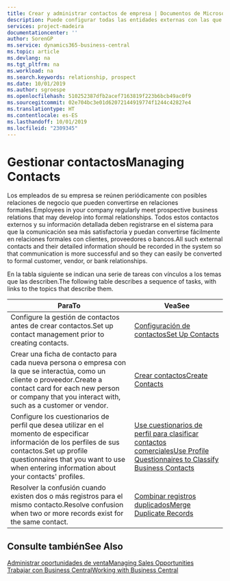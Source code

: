 ```yaml
---
title: Crear y administrar contactos de empresa | Documentos de Microsoft
description: Puede configurar todas las entidades externas con las que mantenga una relación de negocio (por ejemplo clientes potenciales, clientes, proveedores y consultores) como contactos.
services: project-madeira
documentationcenter: ''
author: SorenGP
ms.service: dynamics365-business-central
ms.topic: article
ms.devlang: na
ms.tgt_pltfrm: na
ms.workload: na
ms.search.keywords: relationship, prospect
ms.date: 10/01/2019
ms.author: sgroespe
ms.openlocfilehash: 510252387dfb2acef7163819f223b6bcb49ac0f9
ms.sourcegitcommit: 02e704bc3e01d62072144919774f1244c42827e4
ms.translationtype: HT
ms.contentlocale: es-ES
ms.lasthandoff: 10/01/2019
ms.locfileid: "2309345"
---
```

# <a name="managing-contacts"></a><span data-ttu-id="b1c10-103">Gestionar contactos</span><span class="sxs-lookup"><span data-stu-id="b1c10-103">Managing Contacts</span></span>
<span data-ttu-id="b1c10-104">Los empleados de su empresa se reúnen periódicamente con posibles relaciones de negocio que pueden convertirse en relaciones formales.</span><span class="sxs-lookup"><span data-stu-id="b1c10-104">Employees in your company regularly meet prospective business relations that may develop into formal relationships.</span></span> <span data-ttu-id="b1c10-105">Todos estos contactos externos y su información detallada deben registrarse en el sistema para que la comunicación sea más satisfactoria y puedan convertirse fácilmente en relaciones formales con clientes, proveedores o bancos.</span><span class="sxs-lookup"><span data-stu-id="b1c10-105">All such external contacts and their detailed information should be recorded in the system so that communication is more successful and so they can easily be converted to formal customer, vendor, or bank relationships.</span></span>

<span data-ttu-id="b1c10-106">En la tabla siguiente se indican una serie de tareas con vínculos a los temas que las describen.</span><span class="sxs-lookup"><span data-stu-id="b1c10-106">The following table describes a sequence of tasks, with links to the topics that describe them.</span></span>

| <span data-ttu-id="b1c10-107">Para</span><span class="sxs-lookup"><span data-stu-id="b1c10-107">To</span></span> | <span data-ttu-id="b1c10-108">Vea</span><span class="sxs-lookup"><span data-stu-id="b1c10-108">See</span></span> |
| --- | --- |
| <span data-ttu-id="b1c10-109">Configure la gestión de contactos antes de crear contactos.</span><span class="sxs-lookup"><span data-stu-id="b1c10-109">Set up contact management prior to creating contacts.</span></span> |[<span data-ttu-id="b1c10-110">Configuración de contactos</span><span class="sxs-lookup"><span data-stu-id="b1c10-110">Set Up Contacts</span></span>](marketing-setup-contacts.md) |
| <span data-ttu-id="b1c10-111">Crear una ficha de contacto para cada nueva persona o empresa con la que se interactúa, como un cliente o proveedor.</span><span class="sxs-lookup"><span data-stu-id="b1c10-111">Create a contact card for each new person or company that you interact with, such as a customer or vendor.</span></span> |[<span data-ttu-id="b1c10-112">Crear contactos</span><span class="sxs-lookup"><span data-stu-id="b1c10-112">Create Contacts</span></span>](marketing-create-contact-companies.md) |
|<span data-ttu-id="b1c10-113">Configure los cuestionarios de perfil que desea utilizar en el momento de especificar información de los perfiles de sus contactos.</span><span class="sxs-lookup"><span data-stu-id="b1c10-113">Set up profile questionnaires that you want to use when entering information about your contacts' profiles.</span></span>|[<span data-ttu-id="b1c10-114">Use cuestionarios de perfil para clasificar contactos comerciales</span><span class="sxs-lookup"><span data-stu-id="b1c10-114">Use Profile Questionnaires to Classify Business Contacts</span></span>](marketing-create-contact-profile-questionnaire.md)|
|<span data-ttu-id="b1c10-115">Resolver la confusión cuando existen dos o más registros para el mismo contacto.</span><span class="sxs-lookup"><span data-stu-id="b1c10-115">Resolve confusion when two or more records exist for the same contact.</span></span>|[<span data-ttu-id="b1c10-116">Combinar registros duplicados</span><span class="sxs-lookup"><span data-stu-id="b1c10-116">Merge Duplicate Records</span></span>](sales-how-merge-duplicate-records.md)|

## <a name="see-also"></a><span data-ttu-id="b1c10-117">Consulte también</span><span class="sxs-lookup"><span data-stu-id="b1c10-117">See Also</span></span>
[<span data-ttu-id="b1c10-118">Administrar oportunidades de venta</span><span class="sxs-lookup"><span data-stu-id="b1c10-118">Managing Sales Opportunities</span></span>](marketing-manage-sales-opportunities.md)  
[<span data-ttu-id="b1c10-119">Trabajar con Business Central</span><span class="sxs-lookup"><span data-stu-id="b1c10-119">Working with Business Central</span></span>](ui-work-product.md)  
